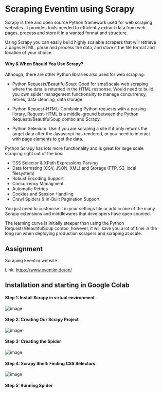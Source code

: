 # **Scraping Eventim using Scrapy**
Scrapy is free and open source Python framework used for web scraping websites. It provides tools needed to efficiently extract data from web pages, process and store it in a wanted format and structure.

Using Scrapy you can easily build highly scalable scrapers that will retrieve a pages HTML, parse and process the data, and store it the file format and location of your choice.

#### Why & When Should You Use Scrapy? ####

Although, there are other Python libraries also used for web scraping:

- Python Requests/BeautifulSoup: Good for small scale web scraping where the data is returned in the HTML response. Would need to build you own spider management functionality to manage concurrency, retries, data cleaning, data storage.

- Python Request-HTML: Combining Python requests with a parsing library, Request-HTML is a middle-ground between the Python Requests/BeautifulSoup combo and Scrapy.

- Python Selenium: Use if you are scraping a site if it only returns the target data after the Javascript has rendered, or you need to interact with page elements to get the data.

Python Scrapy has lots more functionality and is great for large scale scraping right out of the box:

- CSS Selector & XPath Expressions Parsing
- Data formating (CSV, JSON, XML) and Storage (FTP, S3, local filesystem)
- Robust Encoding Support
- Concurrency Managment
- Automatic Retries
- Cookies and Session Handling
- Crawl Spiders & In-Built Pagination Support

You just need to customise it in your settings file or add in one of the many Scrapy extensions and middlewares that developers have open sourced.

The learning curve is initially steeper than using the Python Requests/BeautifulSoup combo, however, it will save you a lot of time in the long run when deploying production scrapers and scraping at scale.

## Assignment

Scraping Eventim website

Link: https://www.eventim.de/en/

## Installation and starting in Google Colab

#### Step 1: Install Scrapy in virtual environment

![image](https://user-images.githubusercontent.com/92359665/186121663-b463dc07-9ca3-4529-9d81-d382142ae864.png)

#### Step 2: Creating Our Scrapy Project

![image](https://user-images.githubusercontent.com/92359665/186122134-a8249e44-ab7b-4ac8-bc31-70a53141a5d7.png)

#### Step 3: Creating the Spider

![image](https://user-images.githubusercontent.com/92359665/186122371-d72ab30c-d583-4286-bbd7-652a93d702d6.png)

#### Step 4: Scrapy Shell: Finding CSS Selectors

![image](https://user-images.githubusercontent.com/92359665/186122789-213c14cd-aaa3-4eb6-b7ef-2e693286ec36.png)

#### Step 5: Running Spider




